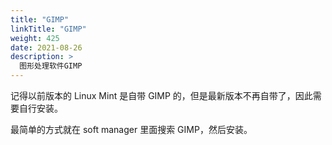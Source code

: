 ```yaml
---
title: "GIMP"
linkTitle: "GIMP"
weight: 425
date: 2021-08-26
description: >
  图形处理软件GIMP
---
```



记得以前版本的 Linux Mint 是自带 GIMP 的，但是最新版本不再自带了，因此需要自行安装。

最简单的方式就在 soft manager 里面搜索 GIMP，然后安装。


